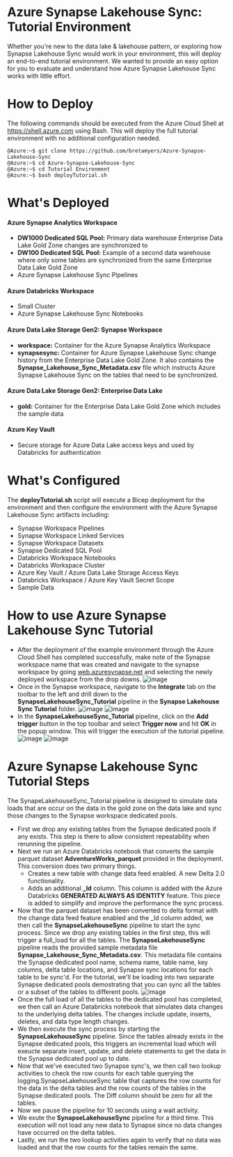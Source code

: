 # Azure Synapse Lakehouse Sync: Tutorial Environment

Whether you're new to the data lake & lakehouse pattern, or exploring how Synapse Lakehouse Sync would work in your environment, this will deploy an end-to-end tutorial environment. We wanted to provide an easy option for you to evaluate and understand how Azure Synapse Lakehouse Sync works with little effort.


# How to Deploy

The following commands should be executed from the Azure Cloud Shell at https://shell.azure.com using Bash. This will deploy the full tutorial environment with no additional configuration needed.

```
@Azure:~$ git clone https://github.com/bretamyers/Azure-Synapse-Lakehouse-Sync
@Azure:~$ cd Azure-Synapse-Lakehouse-Sync
@Azure:~$ cd Tutorial Environment
@Azure:~$ bash deployTutorial.sh 
```

# What's Deployed

#### Azure Synapse Analytics Workspace
- **DW1000 Dedicated SQL Pool:** Primary data warehouse Enterprise Data Lake Gold Zone changes are synchronized to
- **DW100 Dedicated SQL Pool:** Example of a second data warehouse where only some tables are synchronized from the same Enterprise Data Lake Gold Zone
- Azure Synapse Lakehouse Sync Pipelines

#### Azure Databricks Workspace
- Small Cluster
- Azure Synapse Lakehouse Sync Notebooks

#### Azure Data Lake Storage Gen2: Synapse Workspace
- **workspace:** Container for the Azure Synapse Analytics Workspace
- **synapsesync:** Container for Azure Synapse Lakehouse Sync change history from the Enterprise Data Lake Gold Zone. It also contains the **Synapse_Lakehouse_Sync_Metadata.csv** file which instructs Azure Synapse Lakehouse Sync on the tables that need to be synchronized.

#### Azure Data Lake Storage Gen2: Enterprise Data Lake
- **gold:** Container for the Enterprise Data Lake Gold Zone which includes the sample data

#### Azure Key Vault
- Secure storage for Azure Data Lake access keys and used by Databricks for authentication

# What's Configured
The **deployTutorial.sh** script will execute a Bicep deployment for the environment and then configure the environment with the Azure Synapse Lakehouse Sync artifacts including: 

- Synapse Workspace Pipelines
- Synapse Workspace Linked Services
- Synapse Workspace Datasets
- Synapse Dedicated SQL Pool
- Databricks Workspace Notebooks
- Databricks Workspace Cluster
- Azure Key Vault / Azure Data Lake Storage Access Keys
- Databricks Workspace / Azure Key Vault Secret Scope
- Sample Data

# How to use Azure Synapse Lakehouse Sync Tutorial
- After the deployment of the example environment through the Azure Cloud Shell has completed successfully, make note of the Synapse workspace name that was created and  navigate to the synapse workspace by going [web.azuresynapse.net](web.azuresynapse.net) and selecting the newly deployed workspace from the drop downs.
![image](https://user-images.githubusercontent.com/14877390/192293164-3a99cef1-c0ae-448c-9d17-9dbbf408c496.png)
- Once in the Synapse workspace, navigate to the <b>Integrate</b> tab on the toolbar to the left and drill down to the <b>SynapseLakehouseSync_Tutorial</b> pipeline in the <b>Synapse Lakehouse Sync Tutorial</b> folder.
![image](https://user-images.githubusercontent.com/14877390/192293954-8dee54db-aec4-4e39-9096-936545d2cd94.png)
![image](https://user-images.githubusercontent.com/14877390/192295166-2f908cd8-674d-484c-b723-48226b57c89e.png)
- In the <b>SynapseLakehouseSync_Tutorial</b> pipeline, click on the <b>Add trigger</b> button in the top toolbar and select <b>Trigger now</b> and hit <b>OK</b> in the popup window. This will trigger the execution of the tutorial pipeline.
![image](https://user-images.githubusercontent.com/14877390/192295875-d731ed9c-1ce1-43f8-8bc9-c187ca60448b.png)
![image](https://user-images.githubusercontent.com/14877390/192296498-197f406b-c144-4bfe-a848-2f2ac3cea9cc.png)
# Azure Synapse Lakehouse Sync Tutorial Steps
The SynapeLakehouseSync_Tutorial pipeline is designed to simulate data loads that are occur on the data in the gold zone on the data lake and sync those changes to the Synapse workspace dedicated pools. 
- First we drop any existing tables from the Synapse dedicated pools if any exists. This step is there to allow consistent repeatability when rerunning the pipeline.
- Next we run an Azure Databricks notebook that converts the sample parquet dataset <b>AdventureWorks_parquet</b> provided in the deployment. This conversion does two primary things.
  - Creates a new table with change data feed enabled. A new Delta 2.0 functionality.
  - Adds an additional <b>_Id</b> column. This column is added with the Azure Databricks <b>GENERATED ALWAYS AS IDENTITY</b> feature. This piece is added to simplify and improve the performance the sync process.
- Now that the parquet dataset has been converted to delta format with the change data feed feature enabled and the _Id column added, we then call the <b>SynapseLakehouseSync</b> pipeline to start the sync process. Since we drop any existing tables in the first step, this will trigger a full_load for all the tables. The <b>SynapseLakehouseSync</b> pipeline reads the provided sample metadata file <b>Synapse_Lakehouse_Sync_Metadata.csv</b>. This metadata file contains the Synapse dedicated pool name, schema name, table name, key columns, delta table locations, and Synapse sync locations for each table to be sync'd. For the tutorial, we'll be loading into two separate Synapse dedicated pools demostrating that you can sync all the tables or a subset of the tables to different pools.
![image](https://user-images.githubusercontent.com/14877390/192312295-2f752a32-9f7c-4d89-8959-eae508e6d702.png)
- Once the full load of all the tables to the dedicated pool has completed, we then call an Azure Databricks notebook that simulates data changes to the underlying delta tables. The changes include update, inserts, deletes, and data type length changes. 
- We then execute the sync process by starting the <b>SynapseLakehouseSync</b> pipeline. Since the tables already exists in the Synapse dedicated pools, this triggers an incremental load which will exeucte separate insert, update, and delete statements to get the data in the Synapse dedicated pool up to date.
- Now that we've executed two Synapse sync's, we then call two lookup activities to check the row counts for each table querying the logging.SynapseLakehouseSync table that captures the row counts for the data in the delta tables and the row counts of the tables in the Synapse dedicated pools. The Diff column should be zero for all the tables.
- Now we pause the pipeline for 10 seconds using a wait activity.
- We exute the <b>SynapseLakehouseSync</b> pipeline for a third time. This execution will not load any new data to Synapse since no data changes have occurred on the delta tables. 
- Lastly, we run the two lookup activities again to verify that no data was loaded and that the row counts for the tables remain the same.
